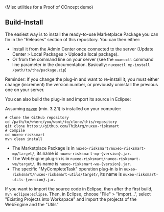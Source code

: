 (Misc utilities for a Proof of COncept demo)

## Build-Install

The easiest way is to install the ready-to-use Marketplace Package you can fin in the "Releases" section of this repository. You can then either:

* Install it from the Admin Center once connected to the server (Update Center > Local Packages > Upload a local package).
* Or from the command line on your server (see the `nuxeoctl` command line parameter in the documentation. Basically: `nuxeoctl mp-install /path/to/the/package.zip`)

Reminder: If you change the plug-in and want to re-install it, you must either change (increment) the version number, or previously uninstall the previous one on your server.

You can also build the plug-in and import its source in Eclipse:

Assuming [`maven`](http://maven.apache.org) (min. 3.2.1) is installed on your computer:

```
# Clone the GitHub repository
cd /path/to/where/you/want/to/clone/this/repository
git clone https://github.com/ThibArg/nuxeo-risksmart
# Compile
cd nuxeo-risksmart
mvn clean install
```

* The Marketplace Package is in `nuxeo-risksmart/nuxeo-risksmart-mp/target/`, its name is `nuxeo-risksmart-mp-{version}.jar`.
* The WebEngine plug-in is in `nuxeo-risksmart/nuxeo-risksmart-we/target/`, its name is `nuxeo-risksmart-we-{version}.jar`.
* The specific "MyCompleteTask" operation plug-in is in `nuxeo-risksmart/nuxeo-risksmart-utils/target/`, its name is `nuxeo-risksmart-utils-{version}.jar`.

If you want to import the source code in Eclipse, then after the first build, `mvn eclipse:eclipse`. Then, in Eclipse, choose "File" > "Import...", select "Existing Projects into Workspace" and import the projects of the WebEngine and the "Utils"